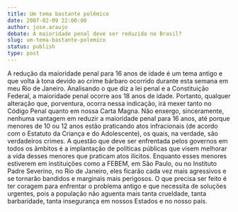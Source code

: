 ```yaml
---
title: Um tema bastante polêmico
date: 2007-02-09 22:00:00
author: jose.araujo
debate: A maioridade penal deve ser reduzida no Brasil?
slug: um-tema-bastante-polemico
status: publish 
type: post
---
```


A redução da maioridade penal para 16 anos de idade é um tema antigo e que volta à tona devido ao crime bárbaro ocorrido durante esta semana em meu Rio de Janeiro. Analisando o que diz a lei penal e a Constituição Federal, a maioridade penal ocorre aos 18 anos de idade. Portanto, qualquer alteração que, porventura, ocorra nessa indicação, irá mexer tanto no Código Penal quanto em nossa Carta Magna. Não enxergo, sinceramente, nenhuma vantagem em reduzir a maioridade penal para 16 anos, até porque menores de 10 ou 12 anos estão praticando atos infracionais (de acordo com o Estatuto da Criança e do Adolescente), os quais, na verdade, são verdadeiros crimes. A questão que deve ser enfrentada pelos governos em todos os âmbitos é a implantação de políticas públicas que visem melhorar a vida desses menores que praticam atos ilícitos. Enquanto esses menores estiverem em instituições como a FEBEM, em São Paulo, ou no Instituto Padre Severino, no Rio de Janeiro, eles ficarão cada vez mais agressivos e se tornarão bandidos e marginais mais perigosos. O que precisa ser feito é ter coragem para enfrentar o problema antigo e que necessita de soluções urgentes, pois a população não aguenta mais tanta crueldade, tanta barbaridade, tanta insegurança em nossos Estados e no nosso país.
